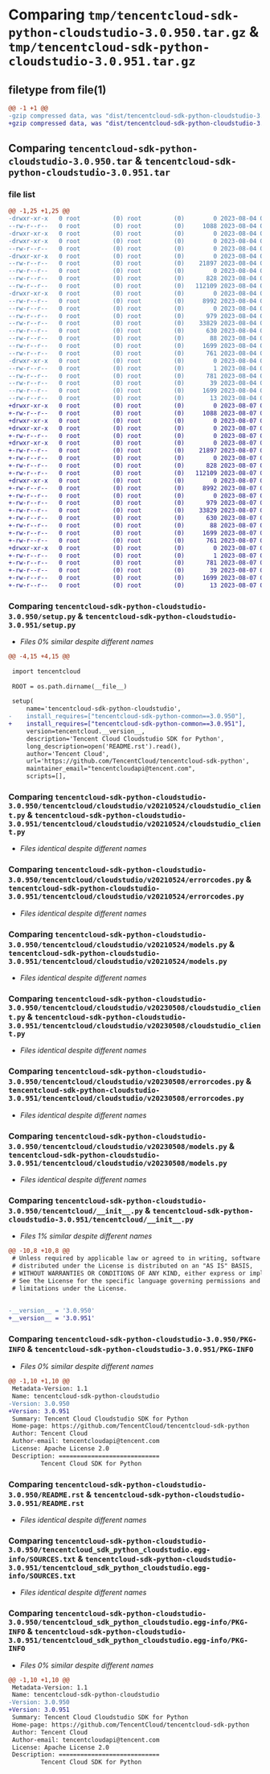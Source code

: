 # Comparing `tmp/tencentcloud-sdk-python-cloudstudio-3.0.950.tar.gz` & `tmp/tencentcloud-sdk-python-cloudstudio-3.0.951.tar.gz`

## filetype from file(1)

```diff
@@ -1 +1 @@
-gzip compressed data, was "dist/tencentcloud-sdk-python-cloudstudio-3.0.950.tar", last modified: Fri Aug  4 00:23:18 2023, max compression
+gzip compressed data, was "dist/tencentcloud-sdk-python-cloudstudio-3.0.951.tar", last modified: Mon Aug  7 00:22:59 2023, max compression
```

## Comparing `tencentcloud-sdk-python-cloudstudio-3.0.950.tar` & `tencentcloud-sdk-python-cloudstudio-3.0.951.tar`

### file list

```diff
@@ -1,25 +1,25 @@
-drwxr-xr-x   0 root         (0) root         (0)        0 2023-08-04 00:23:18.000000 tencentcloud-sdk-python-cloudstudio-3.0.950/
--rw-r--r--   0 root         (0) root         (0)     1088 2023-08-04 00:23:18.000000 tencentcloud-sdk-python-cloudstudio-3.0.950/setup.py
-drwxr-xr-x   0 root         (0) root         (0)        0 2023-08-04 00:23:18.000000 tencentcloud-sdk-python-cloudstudio-3.0.950/tencentcloud/
-drwxr-xr-x   0 root         (0) root         (0)        0 2023-08-04 00:23:18.000000 tencentcloud-sdk-python-cloudstudio-3.0.950/tencentcloud/cloudstudio/
--rw-r--r--   0 root         (0) root         (0)        0 2023-08-04 00:23:18.000000 tencentcloud-sdk-python-cloudstudio-3.0.950/tencentcloud/cloudstudio/__init__.py
-drwxr-xr-x   0 root         (0) root         (0)        0 2023-08-04 00:23:18.000000 tencentcloud-sdk-python-cloudstudio-3.0.950/tencentcloud/cloudstudio/v20210524/
--rw-r--r--   0 root         (0) root         (0)    21897 2023-08-04 00:23:18.000000 tencentcloud-sdk-python-cloudstudio-3.0.950/tencentcloud/cloudstudio/v20210524/cloudstudio_client.py
--rw-r--r--   0 root         (0) root         (0)        0 2023-08-04 00:23:18.000000 tencentcloud-sdk-python-cloudstudio-3.0.950/tencentcloud/cloudstudio/v20210524/__init__.py
--rw-r--r--   0 root         (0) root         (0)      828 2023-08-04 00:23:18.000000 tencentcloud-sdk-python-cloudstudio-3.0.950/tencentcloud/cloudstudio/v20210524/errorcodes.py
--rw-r--r--   0 root         (0) root         (0)   112109 2023-08-04 00:23:18.000000 tencentcloud-sdk-python-cloudstudio-3.0.950/tencentcloud/cloudstudio/v20210524/models.py
-drwxr-xr-x   0 root         (0) root         (0)        0 2023-08-04 00:23:18.000000 tencentcloud-sdk-python-cloudstudio-3.0.950/tencentcloud/cloudstudio/v20230508/
--rw-r--r--   0 root         (0) root         (0)     8992 2023-08-04 00:23:18.000000 tencentcloud-sdk-python-cloudstudio-3.0.950/tencentcloud/cloudstudio/v20230508/cloudstudio_client.py
--rw-r--r--   0 root         (0) root         (0)        0 2023-08-04 00:23:18.000000 tencentcloud-sdk-python-cloudstudio-3.0.950/tencentcloud/cloudstudio/v20230508/__init__.py
--rw-r--r--   0 root         (0) root         (0)      979 2023-08-04 00:23:18.000000 tencentcloud-sdk-python-cloudstudio-3.0.950/tencentcloud/cloudstudio/v20230508/errorcodes.py
--rw-r--r--   0 root         (0) root         (0)    33829 2023-08-04 00:23:18.000000 tencentcloud-sdk-python-cloudstudio-3.0.950/tencentcloud/cloudstudio/v20230508/models.py
--rw-r--r--   0 root         (0) root         (0)      630 2023-08-04 00:23:18.000000 tencentcloud-sdk-python-cloudstudio-3.0.950/tencentcloud/__init__.py
--rw-r--r--   0 root         (0) root         (0)       88 2023-08-04 00:23:18.000000 tencentcloud-sdk-python-cloudstudio-3.0.950/setup.cfg
--rw-r--r--   0 root         (0) root         (0)     1699 2023-08-04 00:23:18.000000 tencentcloud-sdk-python-cloudstudio-3.0.950/PKG-INFO
--rw-r--r--   0 root         (0) root         (0)      761 2023-08-04 00:23:18.000000 tencentcloud-sdk-python-cloudstudio-3.0.950/README.rst
-drwxr-xr-x   0 root         (0) root         (0)        0 2023-08-04 00:23:18.000000 tencentcloud-sdk-python-cloudstudio-3.0.950/tencentcloud_sdk_python_cloudstudio.egg-info/
--rw-r--r--   0 root         (0) root         (0)        1 2023-08-04 00:23:18.000000 tencentcloud-sdk-python-cloudstudio-3.0.950/tencentcloud_sdk_python_cloudstudio.egg-info/dependency_links.txt
--rw-r--r--   0 root         (0) root         (0)      781 2023-08-04 00:23:18.000000 tencentcloud-sdk-python-cloudstudio-3.0.950/tencentcloud_sdk_python_cloudstudio.egg-info/SOURCES.txt
--rw-r--r--   0 root         (0) root         (0)       39 2023-08-04 00:23:18.000000 tencentcloud-sdk-python-cloudstudio-3.0.950/tencentcloud_sdk_python_cloudstudio.egg-info/requires.txt
--rw-r--r--   0 root         (0) root         (0)     1699 2023-08-04 00:23:18.000000 tencentcloud-sdk-python-cloudstudio-3.0.950/tencentcloud_sdk_python_cloudstudio.egg-info/PKG-INFO
--rw-r--r--   0 root         (0) root         (0)       13 2023-08-04 00:23:18.000000 tencentcloud-sdk-python-cloudstudio-3.0.950/tencentcloud_sdk_python_cloudstudio.egg-info/top_level.txt
+drwxr-xr-x   0 root         (0) root         (0)        0 2023-08-07 00:22:59.000000 tencentcloud-sdk-python-cloudstudio-3.0.951/
+-rw-r--r--   0 root         (0) root         (0)     1088 2023-08-07 00:22:59.000000 tencentcloud-sdk-python-cloudstudio-3.0.951/setup.py
+drwxr-xr-x   0 root         (0) root         (0)        0 2023-08-07 00:22:59.000000 tencentcloud-sdk-python-cloudstudio-3.0.951/tencentcloud/
+drwxr-xr-x   0 root         (0) root         (0)        0 2023-08-07 00:22:59.000000 tencentcloud-sdk-python-cloudstudio-3.0.951/tencentcloud/cloudstudio/
+-rw-r--r--   0 root         (0) root         (0)        0 2023-08-07 00:22:59.000000 tencentcloud-sdk-python-cloudstudio-3.0.951/tencentcloud/cloudstudio/__init__.py
+drwxr-xr-x   0 root         (0) root         (0)        0 2023-08-07 00:22:59.000000 tencentcloud-sdk-python-cloudstudio-3.0.951/tencentcloud/cloudstudio/v20210524/
+-rw-r--r--   0 root         (0) root         (0)    21897 2023-08-07 00:22:59.000000 tencentcloud-sdk-python-cloudstudio-3.0.951/tencentcloud/cloudstudio/v20210524/cloudstudio_client.py
+-rw-r--r--   0 root         (0) root         (0)        0 2023-08-07 00:22:59.000000 tencentcloud-sdk-python-cloudstudio-3.0.951/tencentcloud/cloudstudio/v20210524/__init__.py
+-rw-r--r--   0 root         (0) root         (0)      828 2023-08-07 00:22:59.000000 tencentcloud-sdk-python-cloudstudio-3.0.951/tencentcloud/cloudstudio/v20210524/errorcodes.py
+-rw-r--r--   0 root         (0) root         (0)   112109 2023-08-07 00:22:59.000000 tencentcloud-sdk-python-cloudstudio-3.0.951/tencentcloud/cloudstudio/v20210524/models.py
+drwxr-xr-x   0 root         (0) root         (0)        0 2023-08-07 00:22:59.000000 tencentcloud-sdk-python-cloudstudio-3.0.951/tencentcloud/cloudstudio/v20230508/
+-rw-r--r--   0 root         (0) root         (0)     8992 2023-08-07 00:22:59.000000 tencentcloud-sdk-python-cloudstudio-3.0.951/tencentcloud/cloudstudio/v20230508/cloudstudio_client.py
+-rw-r--r--   0 root         (0) root         (0)        0 2023-08-07 00:22:59.000000 tencentcloud-sdk-python-cloudstudio-3.0.951/tencentcloud/cloudstudio/v20230508/__init__.py
+-rw-r--r--   0 root         (0) root         (0)      979 2023-08-07 00:22:59.000000 tencentcloud-sdk-python-cloudstudio-3.0.951/tencentcloud/cloudstudio/v20230508/errorcodes.py
+-rw-r--r--   0 root         (0) root         (0)    33829 2023-08-07 00:22:59.000000 tencentcloud-sdk-python-cloudstudio-3.0.951/tencentcloud/cloudstudio/v20230508/models.py
+-rw-r--r--   0 root         (0) root         (0)      630 2023-08-07 00:22:59.000000 tencentcloud-sdk-python-cloudstudio-3.0.951/tencentcloud/__init__.py
+-rw-r--r--   0 root         (0) root         (0)       88 2023-08-07 00:22:59.000000 tencentcloud-sdk-python-cloudstudio-3.0.951/setup.cfg
+-rw-r--r--   0 root         (0) root         (0)     1699 2023-08-07 00:22:59.000000 tencentcloud-sdk-python-cloudstudio-3.0.951/PKG-INFO
+-rw-r--r--   0 root         (0) root         (0)      761 2023-08-07 00:22:59.000000 tencentcloud-sdk-python-cloudstudio-3.0.951/README.rst
+drwxr-xr-x   0 root         (0) root         (0)        0 2023-08-07 00:22:59.000000 tencentcloud-sdk-python-cloudstudio-3.0.951/tencentcloud_sdk_python_cloudstudio.egg-info/
+-rw-r--r--   0 root         (0) root         (0)        1 2023-08-07 00:22:59.000000 tencentcloud-sdk-python-cloudstudio-3.0.951/tencentcloud_sdk_python_cloudstudio.egg-info/dependency_links.txt
+-rw-r--r--   0 root         (0) root         (0)      781 2023-08-07 00:22:59.000000 tencentcloud-sdk-python-cloudstudio-3.0.951/tencentcloud_sdk_python_cloudstudio.egg-info/SOURCES.txt
+-rw-r--r--   0 root         (0) root         (0)       39 2023-08-07 00:22:59.000000 tencentcloud-sdk-python-cloudstudio-3.0.951/tencentcloud_sdk_python_cloudstudio.egg-info/requires.txt
+-rw-r--r--   0 root         (0) root         (0)     1699 2023-08-07 00:22:59.000000 tencentcloud-sdk-python-cloudstudio-3.0.951/tencentcloud_sdk_python_cloudstudio.egg-info/PKG-INFO
+-rw-r--r--   0 root         (0) root         (0)       13 2023-08-07 00:22:59.000000 tencentcloud-sdk-python-cloudstudio-3.0.951/tencentcloud_sdk_python_cloudstudio.egg-info/top_level.txt
```

### Comparing `tencentcloud-sdk-python-cloudstudio-3.0.950/setup.py` & `tencentcloud-sdk-python-cloudstudio-3.0.951/setup.py`

 * *Files 0% similar despite different names*

```diff
@@ -4,15 +4,15 @@
 
 import tencentcloud
 
 ROOT = os.path.dirname(__file__)
 
 setup(
     name='tencentcloud-sdk-python-cloudstudio',
-    install_requires=["tencentcloud-sdk-python-common==3.0.950"],
+    install_requires=["tencentcloud-sdk-python-common==3.0.951"],
     version=tencentcloud.__version__,
     description='Tencent Cloud Cloudstudio SDK for Python',
     long_description=open('README.rst').read(),
     author='Tencent Cloud',
     url='https://github.com/TencentCloud/tencentcloud-sdk-python',
     maintainer_email="tencentcloudapi@tencent.com",
     scripts=[],
```

### Comparing `tencentcloud-sdk-python-cloudstudio-3.0.950/tencentcloud/cloudstudio/v20210524/cloudstudio_client.py` & `tencentcloud-sdk-python-cloudstudio-3.0.951/tencentcloud/cloudstudio/v20210524/cloudstudio_client.py`

 * *Files identical despite different names*

### Comparing `tencentcloud-sdk-python-cloudstudio-3.0.950/tencentcloud/cloudstudio/v20210524/errorcodes.py` & `tencentcloud-sdk-python-cloudstudio-3.0.951/tencentcloud/cloudstudio/v20210524/errorcodes.py`

 * *Files identical despite different names*

### Comparing `tencentcloud-sdk-python-cloudstudio-3.0.950/tencentcloud/cloudstudio/v20210524/models.py` & `tencentcloud-sdk-python-cloudstudio-3.0.951/tencentcloud/cloudstudio/v20210524/models.py`

 * *Files identical despite different names*

### Comparing `tencentcloud-sdk-python-cloudstudio-3.0.950/tencentcloud/cloudstudio/v20230508/cloudstudio_client.py` & `tencentcloud-sdk-python-cloudstudio-3.0.951/tencentcloud/cloudstudio/v20230508/cloudstudio_client.py`

 * *Files identical despite different names*

### Comparing `tencentcloud-sdk-python-cloudstudio-3.0.950/tencentcloud/cloudstudio/v20230508/errorcodes.py` & `tencentcloud-sdk-python-cloudstudio-3.0.951/tencentcloud/cloudstudio/v20230508/errorcodes.py`

 * *Files identical despite different names*

### Comparing `tencentcloud-sdk-python-cloudstudio-3.0.950/tencentcloud/cloudstudio/v20230508/models.py` & `tencentcloud-sdk-python-cloudstudio-3.0.951/tencentcloud/cloudstudio/v20230508/models.py`

 * *Files identical despite different names*

### Comparing `tencentcloud-sdk-python-cloudstudio-3.0.950/tencentcloud/__init__.py` & `tencentcloud-sdk-python-cloudstudio-3.0.951/tencentcloud/__init__.py`

 * *Files 1% similar despite different names*

```diff
@@ -10,8 +10,8 @@
 # Unless required by applicable law or agreed to in writing, software
 # distributed under the License is distributed on an "AS IS" BASIS,
 # WITHOUT WARRANTIES OR CONDITIONS OF ANY KIND, either express or implied.
 # See the License for the specific language governing permissions and
 # limitations under the License.
 
 
-__version__ = '3.0.950'
+__version__ = '3.0.951'
```

### Comparing `tencentcloud-sdk-python-cloudstudio-3.0.950/PKG-INFO` & `tencentcloud-sdk-python-cloudstudio-3.0.951/PKG-INFO`

 * *Files 0% similar despite different names*

```diff
@@ -1,10 +1,10 @@
 Metadata-Version: 1.1
 Name: tencentcloud-sdk-python-cloudstudio
-Version: 3.0.950
+Version: 3.0.951
 Summary: Tencent Cloud Cloudstudio SDK for Python
 Home-page: https://github.com/TencentCloud/tencentcloud-sdk-python
 Author: Tencent Cloud
 Author-email: tencentcloudapi@tencent.com
 License: Apache License 2.0
 Description: ============================
         Tencent Cloud SDK for Python
```

### Comparing `tencentcloud-sdk-python-cloudstudio-3.0.950/README.rst` & `tencentcloud-sdk-python-cloudstudio-3.0.951/README.rst`

 * *Files identical despite different names*

### Comparing `tencentcloud-sdk-python-cloudstudio-3.0.950/tencentcloud_sdk_python_cloudstudio.egg-info/SOURCES.txt` & `tencentcloud-sdk-python-cloudstudio-3.0.951/tencentcloud_sdk_python_cloudstudio.egg-info/SOURCES.txt`

 * *Files identical despite different names*

### Comparing `tencentcloud-sdk-python-cloudstudio-3.0.950/tencentcloud_sdk_python_cloudstudio.egg-info/PKG-INFO` & `tencentcloud-sdk-python-cloudstudio-3.0.951/tencentcloud_sdk_python_cloudstudio.egg-info/PKG-INFO`

 * *Files 0% similar despite different names*

```diff
@@ -1,10 +1,10 @@
 Metadata-Version: 1.1
 Name: tencentcloud-sdk-python-cloudstudio
-Version: 3.0.950
+Version: 3.0.951
 Summary: Tencent Cloud Cloudstudio SDK for Python
 Home-page: https://github.com/TencentCloud/tencentcloud-sdk-python
 Author: Tencent Cloud
 Author-email: tencentcloudapi@tencent.com
 License: Apache License 2.0
 Description: ============================
         Tencent Cloud SDK for Python
```

